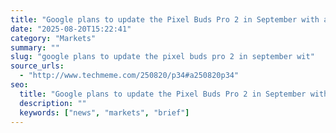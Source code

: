 ```yaml
---
title: "Google plans to update the Pixel Buds Pro 2 in September with adaptive audio, background noise reduction when using Gemini Live, and a new 'moonstone' color (Victoria Song/The Verge)"
date: "2025-08-20T15:22:41"
category: "Markets"
summary: ""
slug: "google plans to update the pixel buds pro 2 in september wit"
source_urls:
  - "http://www.techmeme.com/250820/p34#a250820p34"
seo:
  title: "Google plans to update the Pixel Buds Pro 2 in September with adaptive audio, background noise reduction when using Gemini Live, and a new 'moonstone' color (Victoria Song/The Verge) | Hash n Hedge"
  description: ""
  keywords: ["news", "markets", "brief"]
---
```


